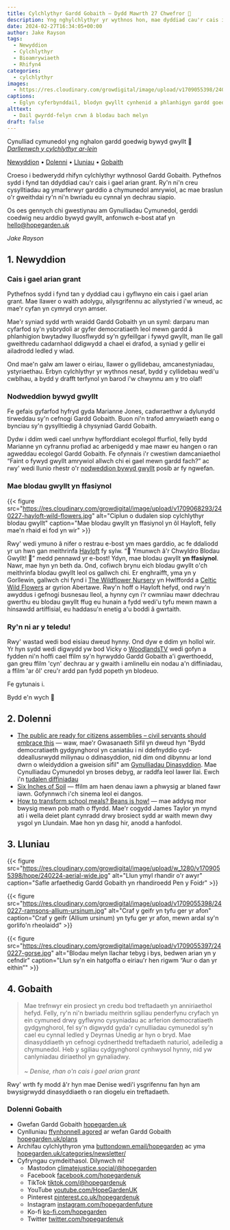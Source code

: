 ```yaml
---
title: Cylchlythyr Gardd Gobaith — Dydd Mawrth 27 Chwefror 🌸
description: Yng nghylchlythyr yr wythnos hon, mae dyddiad cau'r cais i gael arian grant ar y gorwel, nodweddion bywyd gwyllt, WoodlandsTV, a blodau gwyllt mewn ffasiwn
date: 2024-02-27T16:34:05+00:00
author: Jake Rayson 
tags: 
  - Newyddion
  - Cylchlythyr
  - Bioamrywiaeth
  - Rhifyn4
categories: 
  - cylchlythyr
images: 
  - https://res.cloudinary.com/growdigital/image/upload/v1709055398/240227-saxifrage.jpg
captions: 
  - Eglyn cyferbynddail, blodyn gwyllt cynhenid a phlanhigyn gardd goedwig
alttext: 
  - Dail gwyrdd-felyn crwn â blodau bach melyn
draft: false
---
```


Cynulliad cymunedol yng nghalon gardd goedwig bywyd gwyllt 💚<br>
_[Darllenwch y cylchlythyr ar-lein](https://hopegarden.uk/blog/240227-newsletter)_

[Newyddion](#1-news) • [Dolenni](#2-links) • [Lluniau](#3-photos) • [Gobaith](#4-hope-links)

Croeso i bedwerydd rhifyn cylchlythyr wythnosol Gardd Gobaith. Pythefnos sydd i fynd tan ddyddiad cau'r cais i gael arian grant. Ry'n ni'n creu cysylltiadau ag ymarferwyr garddio a chymunedol amrywiol, ac mae braslun o'r gweithdai ry'n ni'n bwriadu eu cynnal yn dechrau siapio.

Os oes gennych chi gwestiynau am Gynulliadau Cymunedol, gerddi coedwig neu arddio bywyd gwyllt, anfonwch e-bost ataf yn <hello@hopegarden.uk>

_Jake Rayson_

## 1. Newyddion

### Cais i gael arian grant

Pythefnos sydd i fynd tan y dyddiad cau i gyflwyno ein cais i gael arian grant. Mae llawer o waith adolygu, ailysgrifennu ac ailystyried i'w wneud, ac mae'r cyfan yn cymryd cryn amser.

Mae'r syniad sydd wrth wraidd Gardd Gobaith yn un syml: darparu man cyfarfod sy'n ysbrydoli ar gyfer democratiaeth leol mewn gardd â phlanhigion bwytadwy lluosflwydd sy'n gyfeillgar i fywyd gwyllt, man lle gall gweithredu cadarnhaol ddigwydd a chael ei drafod, a syniad y gellir ei ailadrodd ledled y wlad.

Ond mae'n galw am lawer o eiriau, llawer o gyllidebau, amcanestyniadau, ystyriaethau. Erbyn cylchlythyr yr wythnos nesaf, bydd y cyllidebau wedi'u cwblhau, a bydd y drafft terfynol yn barod i'w chwynnu am y tro olaf!

### Nodweddion bywyd gwyllt

Fe gefais gyfarfod hyfryd gyda Marianne Jones, cadwraethwr a dylunydd tirweddau sy'n cefnogi Gardd Gobaith. Buon ni'n trafod amrywiaeth eang o bynciau sy'n gysylltiedig â chysyniad Gardd Gobaith.

Dydw i ddim wedi cael unrhyw hyfforddiant ecolegol ffurfiol, felly bydd Marianne yn cyfrannu profiad ac arbenigedd y mae mawr eu hangen o ran agweddau ecolegol Gardd Gobaith. Fe ofynnais i'r cwestiwn damcaniaethol “Faint o fywyd gwyllt amrywiol allwch chi ei gael mewn gardd fach?” ac rwy' wedi llunio rhestr o'r [nodweddion bywyd gwyllt](https://natureworks.org.uk/wildlife-features) posib ar fy ngwefan.

### Mae blodau gwyllt yn ffasiynol

{{< figure src="https://res.cloudinary.com/growdigital/image/upload/v1709068293/240227-hayloft-wild-flowers.jpg" alt="Ciplun o dudalen siop cylchlythyr blodau gwyllt" caption="Mae blodau gwyllt yn ffasiynol yn ôl Hayloft, felly mae'n rhaid ei fod yn wir" >}}

Rwy' wedi ymuno â nifer o restrau e-bost ym maes garddio, ac fe ddaliodd yr un hwn gan meithrinfa [Hayloft](https://hayloft.co.uk/) fy sylw. “🌸&nbsp;Ymunwch â'r Chwyldro Blodau Gwyllt!&nbsp;🌸” medd pennawd yr e-bost! Ydyn, mae blodau gwyllt **yn ffasiynol**. Nawr, mae hyn yn beth da. Ond, cofiwch brynu eich blodau gwyllt o'ch meithrinfa blodau gwyllt leol os gallwch chi. Er enghraifft, yma yn y Gorllewin, gallwch chi fynd i [The Wildflower Nursery](https://www.thewildflowernursery.co.uk/) yn Hwlffordd a [Celtic Wild Flowers](https://celticwildflowers.co.uk/) ar gyrion Abertawe. Rwy'n hoff o Hayloft hefyd, ond rwy'n awyddus i gefnogi busnesau lleol, a hynny cyn i'r cwmnïau mawr ddechrau gwerthu eu blodau gwyllt ffug eu hunain a fydd wedi'u tyfu mewn mawn a hinsawdd artiffisial, eu haddasu'n enetig a'u boddi â gwrtaith. 

### Ry'n ni ar y teledu!

Rwy' wastad wedi bod eisiau dweud hynny. Ond dyw e ddim yn hollol wir. Yr hyn sydd wedi digwydd yw bod Vicky o [WoodlandsTV](https://www.woodlands.co.uk/tv/) wedi gofyn a fydden ni'n hoffi cael ffilm sy'n hyrwyddo Gardd Gobaith a'i gwerthoedd, gan greu ffilm 'cyn' dechrau ar y gwaith i amlinellu ein nodau a'n diffiniadau, a ffilm 'ar ôl' creu'r ardd pan fydd popeth yn blodeuo. 

Fe gytunais i.

Bydd e'n wych 💚

## 2. Dolenni

* [The public are ready for citizens assemblies – civil servants should embrace this](https://www.civilserviceworld.com/news/article/citizens-assemblies-are-long-overdue-and-a-chance-to-change-the-way-government-works-for-the-better-28793) — waw, mae'r Gwasanaeth Sifil yn dweud hyn "Bydd democratiaeth gydgynghorol yn caniatáu i ni ddefnyddio cyd-ddeallusrwydd miliynau o ddinasyddion, nid dim ond dibynnu ar lond dwrn o wleidyddion a gweision sifil" am [Gynulliadau Dinasyddion](https://extinctionrebellion.uk/decide-together/citizens-assembly/). Mae Cynulliadau Cymunedol yn broses debyg, ar raddfa leol lawer llai. Ewch i'n [tudalen diffiniadau](/definitions/)
* [Six Inches of Soil](https://www.sixinchesofsoil.org/) — ffilm am haen denau iawn a phwysig ar blaned fawr iawn. Gofynnwch i'ch sinema leol ei dangos.
* [How to transform school meals? Beans is how!](https://hodmedods.co.uk/blogs/news/how-to-transform-school-meals-beans-is-how) — mae addysg mor bwysig mewn pob math o ffyrdd. Mae'r cogydd James Taylor yn mynd ati i wella deiet plant cynradd drwy brosiect sydd ar waith mewn dwy ysgol yn Llundain. Mae hon yn dasg hir, anodd a hanfodol.

## 3. Lluniau

{{< figure src="https://res.cloudinary.com/growdigital/image/upload/w_1280/v1709055398/hope/240224-aerial-wide.jpg" alt="Llun ymyl rhandir o'r awyr" caption="Safle arfaethedig Gardd Gobaith yn rhandiroedd Pen y Foidr" >}}

{{< figure src="https://res.cloudinary.com/growdigital/image/upload/v1709055398/240227-ramsons-allium-ursinum.jpg" alt="Craf y geifr yn tyfu ger yr afon" caption="Craf y geifr (Allium ursinum) yn tyfu ger yr afon, mewn ardal sy'n gorlifo'n rheolaidd" >}}

{{< figure src="https://res.cloudinary.com/growdigital/image/upload/v1709055397/240227-gorse.jpg" alt="Blodau melyn llachar tebyg i bys, bedwen arian yn y cefndir" caption="Llun sy'n ein hatgoffa o eiriau'r hen rigwm “Aur o dan yr eithin”" >}}

## 4. Gobaith

>  Mae trefnwyr ein prosiect yn credu bod treftadaeth yn anniriaethol hefyd. Felly, ry'n ni'n bwriadu meithrin sgiliau penderfynu cryfach yn ein cymuned drwy gyflwyno cysyniadau ac arferion democratiaeth gydgynghorol, fel sy'n digwydd gyda'r cynulliadau cymunedol sy'n cael eu cynnal ledled y Deyrnas Unedig ar hyn o bryd. Mae dinasyddiaeth yn cefnogi cydnerthedd treftadaeth naturiol, adeiledig a chymunedol. Heb y sgiliau cydgynghorol cynhwysol hynny, nid yw canlyniadau diriaethol yn gynaliadwy.<br><br>_~ Denise, rhan o'n cais i gael arian grant_

Rwy' wrth fy modd â'r hyn mae Denise wedi'i ysgrifennu fan hyn am bwysigrwydd dinasyddiaeth o ran diogelu ein treftadaeth.

### Dolenni Gobaith

* Gwefan Gardd Gobaith [hopegarden.uk](https://hopegarden.uk/)
* Cynlluniau [ffynhonnell agored](https://en.wikipedia.org/wiki/Open_source) ar wefan Gardd Gobaith [hopegarden.uk/plans](https://hopegarden.uk/plans)
* Archifau cylchlythyron yma [buttondown.email/hopegarden](https://buttondown.email/hopegarden) ac yma [hopegarden.uk/categories/newsletter/](https://hopegarden.uk/categories/newsletter/)
* Cyfryngau cymdeithasol. Dilynwch ni!
  * Mastodon [climatejustice.social/@hopegarden](https://climatejustice.social/@hopegarden)
  * Facebook [facebook.com/hopegardenuk](https://facebook.com/hopegardenuk)
  * TikTok [tiktok.com/@hopegardenuk](https://www.tiktok.com/@hopegardenuk)
  * YouTube [youtube.com/HopeGardenUK](https://www.youtube.com/@HopeGardenUK )
  * Pinterest [pinterest.co.uk/hopegardenuk](https://www.pinterest.co.uk/hopegardenuk/)
  * Instagram [instagram.com/hopegardenfuture](https://instagram.com/hopegardenfuture)
  * Ko-fi [ko-fi.com/hopegarden](https://ko-fi.com/hopegarden)
  * Twitter [twitter.com/hopegardenuk](https://twitter.com/hopegardenuk)
